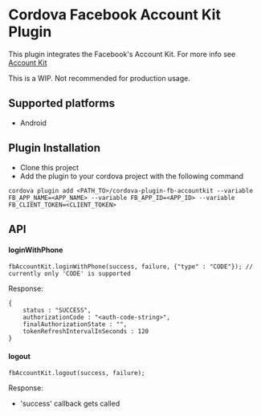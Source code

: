 # Cordova Facebook Account Kit Plugin

This plugin integrates the Facebook's Account Kit. For more info see [Account Kit](https://www.accountkit.com/)

This is a WIP. Not recommended for production usage.

## Supported platforms

* Android

## Plugin Installation

* Clone this project
* Add the plugin to your cordova project with the following command

```
cordova plugin add <PATH_TO>/cordova-plugin-fb-accountkit --variable FB_APP_NAME=<APP_NAME> --variable FB_APP_ID=<APP_ID> --variable FB_CLIENT_TOKEN=<CLIENT_TOKEN>
```

## API

#### loginWithPhone
```
fbAccountKit.loginWithPhone(success, failure, {"type" : "CODE"}); // currently only 'CODE' is supported
```

Response:
```
{
    status : "SUCCESS",
    authorizationCode : "<auth-code-string>",
    finalAuthorizationState : "",
    tokenRefreshIntervalInSeconds : 120
}
```

#### logout
```
fbAccountKit.logout(success, failure);
```

Response:
* 'success' callback gets called
